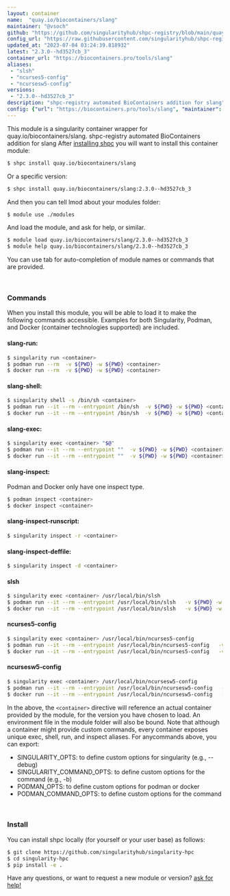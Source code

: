 ```yaml
---
layout: container
name:  "quay.io/biocontainers/slang"
maintainer: "@vsoch"
github: "https://github.com/singularityhub/shpc-registry/blob/main/quay.io/biocontainers/slang/container.yaml"
config_url: "https://raw.githubusercontent.com/singularityhub/shpc-registry/main/quay.io/biocontainers/slang/container.yaml"
updated_at: "2023-07-04 03:24:39.818932"
latest: "2.3.0--hd3527cb_3"
container_url: "https://biocontainers.pro/tools/slang"
aliases:
 - "slsh"
 - "ncurses5-config"
 - "ncursesw5-config"
versions:
 - "2.3.0--hd3527cb_3"
description: "shpc-registry automated BioContainers addition for slang"
config: {"url": "https://biocontainers.pro/tools/slang", "maintainer": "@vsoch", "description": "shpc-registry automated BioContainers addition for slang", "latest": {"2.3.0--hd3527cb_3": "sha256:8a2353f709f20e9310ca7587d399907287de2df144d637efd95255ddbba446a1"}, "tags": {"2.3.0--hd3527cb_3": "sha256:8a2353f709f20e9310ca7587d399907287de2df144d637efd95255ddbba446a1"}, "docker": "quay.io/biocontainers/slang", "aliases": {"slsh": "/usr/local/bin/slsh", "ncurses5-config": "/usr/local/bin/ncurses5-config", "ncursesw5-config": "/usr/local/bin/ncursesw5-config"}}
---
```


This module is a singularity container wrapper for quay.io/biocontainers/slang.
shpc-registry automated BioContainers addition for slang
After [installing shpc](#install) you will want to install this container module:


```bash
$ shpc install quay.io/biocontainers/slang
```

Or a specific version:

```bash
$ shpc install quay.io/biocontainers/slang:2.3.0--hd3527cb_3
```

And then you can tell lmod about your modules folder:

```bash
$ module use ./modules
```

And load the module, and ask for help, or similar.

```bash
$ module load quay.io/biocontainers/slang/2.3.0--hd3527cb_3
$ module help quay.io/biocontainers/slang/2.3.0--hd3527cb_3
```

You can use tab for auto-completion of module names or commands that are provided.

<br>

### Commands

When you install this module, you will be able to load it to make the following commands accessible.
Examples for both Singularity, Podman, and Docker (container technologies supported) are included.

#### slang-run:

```bash
$ singularity run <container>
$ podman run --rm  -v ${PWD} -w ${PWD} <container>
$ docker run --rm  -v ${PWD} -w ${PWD} <container>
```

#### slang-shell:

```bash
$ singularity shell -s /bin/sh <container>
$ podman run --it --rm --entrypoint /bin/sh  -v ${PWD} -w ${PWD} <container>
$ docker run --it --rm --entrypoint /bin/sh  -v ${PWD} -w ${PWD} <container>
```

#### slang-exec:

```bash
$ singularity exec <container> "$@"
$ podman run --it --rm --entrypoint ""  -v ${PWD} -w ${PWD} <container> "$@"
$ docker run --it --rm --entrypoint ""  -v ${PWD} -w ${PWD} <container> "$@"
```

#### slang-inspect:

Podman and Docker only have one inspect type.

```bash
$ podman inspect <container>
$ docker inspect <container>
```

#### slang-inspect-runscript:

```bash
$ singularity inspect -r <container>
```

#### slang-inspect-deffile:

```bash
$ singularity inspect -d <container>
```


#### slsh

```bash
$ singularity exec <container> /usr/local/bin/slsh
$ podman run --it --rm --entrypoint /usr/local/bin/slsh   -v ${PWD} -w ${PWD} <container> -c " $@"
$ docker run --it --rm --entrypoint /usr/local/bin/slsh   -v ${PWD} -w ${PWD} <container> -c " $@"
```


#### ncurses5-config

```bash
$ singularity exec <container> /usr/local/bin/ncurses5-config
$ podman run --it --rm --entrypoint /usr/local/bin/ncurses5-config   -v ${PWD} -w ${PWD} <container> -c " $@"
$ docker run --it --rm --entrypoint /usr/local/bin/ncurses5-config   -v ${PWD} -w ${PWD} <container> -c " $@"
```


#### ncursesw5-config

```bash
$ singularity exec <container> /usr/local/bin/ncursesw5-config
$ podman run --it --rm --entrypoint /usr/local/bin/ncursesw5-config   -v ${PWD} -w ${PWD} <container> -c " $@"
$ docker run --it --rm --entrypoint /usr/local/bin/ncursesw5-config   -v ${PWD} -w ${PWD} <container> -c " $@"
```



In the above, the `<container>` directive will reference an actual container provided
by the module, for the version you have chosen to load. An environment file in the
module folder will also be bound. Note that although a container
might provide custom commands, every container exposes unique exec, shell, run, and
inspect aliases. For anycommands above, you can export:

 - SINGULARITY_OPTS: to define custom options for singularity (e.g., --debug)
 - SINGULARITY_COMMAND_OPTS: to define custom options for the command (e.g., -b)
 - PODMAN_OPTS: to define custom options for podman or docker
 - PODMAN_COMMAND_OPTS: to define custom options for the command

<br>

### Install

You can install shpc locally (for yourself or your user base) as follows:

```bash
$ git clone https://github.com/singularityhub/singularity-hpc
$ cd singularity-hpc
$ pip install -e .
```

Have any questions, or want to request a new module or version? [ask for help!](https://github.com/singularityhub/singularity-hpc/issues)